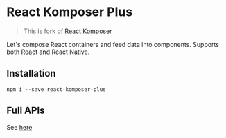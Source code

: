 # React Komposer Plus

> This is fork of [React Komposer](https://github.com/kadirahq/react-komposer)

Let's compose React containers and feed data into components. Supports both React and React Native.

## Installation

```
npm i --save react-komposer-plus
```

## Full APIs

See [here](https://github/sammkj/react-komposer-plus/docs/api.md)
